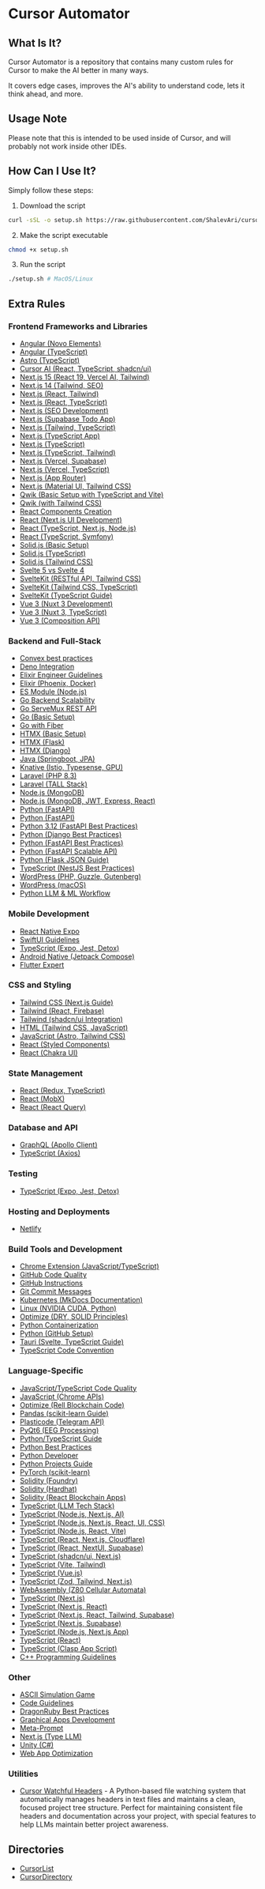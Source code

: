 # Cursor Automator

## What Is It?

Cursor Automator is a repository that contains many custom rules for Cursor to make the AI better in many ways.

It covers edge cases, improves the AI's ability to understand code, lets it think ahead, and more.

## Usage Note

Please note that this is intended to be used inside of Cursor, and will probably not work inside other IDEs.

## How Can I Use It?

Simply follow these steps:

1. Download the script

```bash
curl -sSL -o setup.sh https://raw.githubusercontent.com/ShalevAri/cursor-automator/main/setup.sh
```

2. Make the script executable

```bash
chmod +x setup.sh
```

3. Run the script

```bash
./setup.sh # MacOS/Linux
```

## Extra Rules

### Frontend Frameworks and Libraries

- [Angular (Novo Elements)](cursor-rules/rules/angular-novo-elements-cursorrules-prompt-file/.cursorrules)
- [Angular (TypeScript)](cursor-rules/rules/angular-typescript-cursorrules-prompt-file/.cursorrules)
- [Astro (TypeScript)](cursor-rules/rules/astro-typescript-cursorrules-prompt-file/.cursorrules)
- [Cursor AI (React, TypeScript, shadcn/ui)](cursor-rules/rules/cursor-ai-react-typescript-shadcn-ui-cursorrules-p/.cursorrules)
- [Next.js 15 (React 19, Vercel AI, Tailwind)](cursor-rules/rules/nextjs15-react19-vercelai-tailwind-cursorrules-prompt-file/.cursorrules)
- [Next.js 14 (Tailwind, SEO)](cursor-rules/rules/cursorrules-cursor-ai-nextjs-14-tailwind-seo-setup/.cursorrules)
- [Next.js (React, Tailwind)](cursor-rules/rules/nextjs-react-tailwind-cursorrules-prompt-file/.cursorrules)
- [Next.js (React, TypeScript)](cursor-rules/rules/nextjs-react-typescript-cursorrules-prompt-file/.cursorrules)
- [Next.js (SEO Development)](cursor-rules/rules/nextjs-seo-dev-cursorrules-prompt-file/.cursorrules)
- [Next.js (Supabase Todo App)](cursor-rules/rules/nextjs-supabase-todo-app-cursorrules-prompt-file/.cursorrules)
- [Next.js (Tailwind, TypeScript)](cursor-rules/rules/nextjs-tailwind-typescript-apps-cursorrules-prompt/.cursorrules)
- [Next.js (TypeScript App)](cursor-rules/rules/nextjs-typescript-app-cursorrules-prompt-file/.cursorrules)
- [Next.js (TypeScript)](cursor-rules/rules/nextjs-typescript-cursorrules-prompt-file/.cursorrules)
- [Next.js (TypeScript, Tailwind)](cursor-rules/rules/nextjs-typescript-tailwind-cursorrules-prompt-file/.cursorrules)
- [Next.js (Vercel, Supabase)](cursor-rules/rules/nextjs-vercel-supabase-cursorrules-prompt-file/.cursorrules)
- [Next.js (Vercel, TypeScript)](cursor-rules/rules/nextjs-vercel-typescript-cursorrules-prompt-file/.cursorrules)
- [Next.js (App Router)](cursor-rules/rules/nextjs-app-router-cursorrules-prompt-file/.cursorrules)
- [Next.js (Material UI, Tailwind CSS)](cursor-rules/rules/nextjs-material-ui-tailwind-css-cursorrules-prompt/.cursorrules)
- [Qwik (Basic Setup with TypeScript and Vite)](cursor-rules/rules/qwik-basic-cursorrules-prompt-file/.cursorrules)
- [Qwik (with Tailwind CSS)](cursor-rules/rules/qwik-tailwind-cursorrules-prompt-file/.cursorrules)
- [React Components Creation](cursor-rules/rules/react-components-creation-cursorrules-prompt-file/.cursorrules)
- [React (Next.js UI Development)](cursor-rules/rules/react-nextjs-ui-development-cursorrules-prompt-fil/.cursorrules)
- [React (TypeScript, Next.js, Node.js)](cursor-rules/rules/react-typescript-nextjs-nodejs-cursorrules-prompt-/.cursorrules)
- [React (TypeScript, Symfony)](cursor-rules/rules/react-typescript-symfony-cursorrules-prompt-file/.cursorrules)
- [Solid.js (Basic Setup)](cursor-rules/rules/solidjs-basic-cursorrules-prompt-file/.cursorrules)
- [Solid.js (TypeScript)](cursor-rules/rules/solidjs-typescript-cursorrules-prompt-file/.cursorrules)
- [Solid.js (Tailwind CSS)](cursor-rules/rules/solidjs-tailwind-cursorrules-prompt-file/.cursorrules)
- [Svelte 5 vs Svelte 4](cursor-rules/rules/svelte-5-vs-svelte-4-cursorrules-prompt-file/.cursorrules)
- [SvelteKit (RESTful API, Tailwind CSS)](cursor-rules/rules/sveltekit-restful-api-tailwind-css-cursorrules-pro/.cursorrules)
- [SvelteKit (Tailwind CSS, TypeScript)](cursor-rules/rules/sveltekit-tailwindcss-typescript-cursorrules-promp/.cursorrules)
- [SvelteKit (TypeScript Guide)](cursor-rules/rules/sveltekit-typescript-guide-cursorrules-prompt-file/.cursorrules)
- [Vue 3 (Nuxt 3 Development)](cursor-rules/rules/vue-3-nuxt-3-development-cursorrules-prompt-file/.cursorrules)
- [Vue 3 (Nuxt 3, TypeScript)](cursor-rules/rules/vue-3-nuxt-3-typescript-cursorrules-prompt-file/.cursorrules)
- [Vue 3 (Composition API)](cursor-rules/rules/vue3-composition-api-cursorrules-prompt-file/.cursorrules)

### Backend and Full-Stack

- [Convex best practices](cursor-rules/rules/convex-cursorrules-prompt-file/.cursorrules)
- [Deno Integration](cursor-rules/rules/deno-integration-techniques-cursorrules-prompt-fil/.cursorrules)
- [Elixir Engineer Guidelines](cursor-rules/rules/elixir-engineer-guidelines-cursorrules-prompt-file/.cursorrules)
- [Elixir (Phoenix, Docker)](cursor-rules/rules/elixir-phoenix-docker-setup-cursorrules-prompt-fil/.cursorrules)
- [ES Module (Node.js)](cursor-rules/rules/es-module-nodejs-guidelines-cursorrules-prompt-fil/.cursorrules)
- [Go Backend Scalability](cursor-rules/rules/go-backend-scalability-cursorrules-prompt-file/.cursorrules)
- [Go ServeMux REST API](cursor-rules/rules/go-servemux-rest-api-cursorrules-prompt-file/.cursorrules)
- [Go (Basic Setup)](cursor-rules/rules/htmx-go-basic-cursorrules-prompt-file/.cursorrules)
- [Go with Fiber](cursor-rules/rules/htmx-go-fiber-cursorrules-prompt-file/.cursorrules)
- [HTMX (Basic Setup)](cursor-rules/rules/htmx-basic-cursorrules-prompt-file/.cursorrules)
- [HTMX (Flask)](cursor-rules/rules/htmx-flask-cursorrules-prompt-file/.cursorrules)
- [HTMX (Django)](cursor-rules/rules/htmx-django-cursorrules-prompt-file/.cursorrules)
- [Java (Springboot, JPA)](cursor-rules/rules/java-springboot-jpa-cursorrules-prompt-file/.cursorrules)
- [Knative (Istio, Typesense, GPU)](cursor-rules/rules/knative-istio-typesense-gpu-cursorrules-prompt-fil/.cursorrules)
- [Laravel (PHP 8.3)](cursor-rules/rules/laravel-php-83-cursorrules-prompt-file/.cursorrules)
- [Laravel (TALL Stack)](cursor-rules/rules/laravel-tall-stack-best-practices-cursorrules-prom/.cursorrules)
- [Node.js (MongoDB)](cursor-rules/rules/nodejs-mongodb-cursorrules-prompt-file-tutorial/.cursorrules)
- [Node.js (MongoDB, JWT, Express, React)](cursor-rules/rules/nodejs-mongodb-jwt-express-react-cursorrules-promp/.cursorrules)
- [Python (FastAPI)](cursor-rules/rules/py-fast-api/.cursorrules)
- [Python (FastAPI)](cursor-rules/rules/cursorrules-file-cursor-ai-python-fastapi-api/.cursorrules)
- [Python 3.12 (FastAPI Best Practices)](cursor-rules/rules/python-312-fastapi-best-practices-cursorrules-prom/.cursorrules)
- [Python (Django Best Practices)](cursor-rules/rules/python-django-best-practices-cursorrules-prompt-fi/.cursorrules)
- [Python (FastAPI Best Practices)](cursor-rules/rules/python-fastapi-best-practices-cursorrules-prompt-f/.cursorrules)
- [Python (FastAPI Scalable API)](cursor-rules/rules/python-fastapi-scalable-api-cursorrules-prompt-fil/.cursorrules)
- [Python (Flask JSON Guide)](cursor-rules/rules/python-flask-json-guide-cursorrules-prompt-file/.cursorrules)
- [TypeScript (NestJS Best Practices)](cursor-rules/rules/typescript-nestjs-best-practices-cursorrules-promp/.cursorrules)
- [WordPress (PHP, Guzzle, Gutenberg)](cursor-rules/rules/wordpress-php-guzzle-gutenberg-cursorrules-prompt-/.cursorrules)
- [WordPress (macOS)](cursor-rules/rules/cursorrules-cursor-ai-wordpress-draft-macos-prompt/.cursorrules)
- [Python LLM & ML Workflow](cursor-rules/rules/python-llm-ml-workflow-cursorrules-prompt-file/.cursorrules)

### Mobile Development

- [React Native Expo](cursor-rules/rules/react-native-expo-cursorrules-prompt-file/.cursorrules)
- [SwiftUI Guidelines](cursor-rules/rules/swiftui-guidelines-cursorrules-prompt-file/.cursorrules)
- [TypeScript (Expo, Jest, Detox)](cursor-rules/rules/typescript-expo-jest-detox-cursorrules-prompt-file/.cursorrules)
- [Android Native (Jetpack Compose)](cursor-rules/rules/android-jetpack-compose-cursorrules-prompt-file/.cursorrules)
- [Flutter Expert](cursor-rules/rules/flutter-app-expert-cursorrules-prompt-file/.cursorrules)

### CSS and Styling

- [Tailwind CSS (Next.js Guide)](cursor-rules/rules/tailwind-css-nextjs-guide-cursorrules-prompt-file/.cursorrules)
- [Tailwind (React, Firebase)](cursor-rules/rules/tailwind-react-firebase-cursorrules-prompt-file/.cursorrules)
- [Tailwind (shadcn/ui Integration)](cursor-rules/rules/tailwind-shadcn-ui-integration-cursorrules-prompt-/.cursorrules)
- [HTML (Tailwind CSS, JavaScript)](cursor-rules/rules/html-tailwind-css-javascript-cursorrules-prompt-fi/.cursorrules)
- [JavaScript (Astro, Tailwind CSS)](cursor-rules/rules/javascript-astro-tailwind-css-cursorrules-prompt-f/.cursorrules)
- [React (Styled Components)](cursor-rules/rules/react-styled-components-cursorrules-prompt-file/.cursorrules)
- [React (Chakra UI)](cursor-rules/rules/react-chakra-ui-cursorrules-prompt-file/.cursorrules)

### State Management

- [React (Redux, TypeScript)](cursor-rules/rules/react-redux-typescript-cursorrules-prompt-file/.cursorrules)
- [React (MobX)](cursor-rules/rules/react-mobx-cursorrules-prompt-file/.cursorrules)
- [React (React Query)](cursor-rules/rules/react-query-cursorrules-prompt-file/.cursorrules)

### Database and API

- [GraphQL (Apollo Client)](cursor-rules/rules/react-graphql-apollo-client-cursorrules-prompt-file/.cursorrules)
- [TypeScript (Axios)](cursor-rules/rules/typescript-axios-cursorrules-prompt-file/.cursorrules)

### Testing

- [TypeScript (Expo, Jest, Detox)](cursor-rules/rules/typescript-expo-jest-detox-cursorrules-prompt-file/.cursorrules)

### Hosting and Deployments

- [Netlify](cursor-rules/rules/netlify-official-cursorrules-prompt-file/.cursorrules)

### Build Tools and Development

- [Chrome Extension (JavaScript/TypeScript)](cursor-rules/rules/chrome-extension-dev-js-typescript-cursorrules-pro/.cursorrules)
- [GitHub Code Quality](cursor-rules/rules/github-code-quality-cursorrules-prompt-file/.cursorrules)
- [GitHub Instructions](cursor-rules/rules/github-cursorrules-prompt-file-instructions/.cursorrules)
- [Git Commit Messages](cursor-rules/rules/git-conventional-commit-messages/.cursorrules)
- [Kubernetes (MkDocs Documentation)](cursor-rules/rules/kubernetes-mkdocs-documentation-cursorrules-prompt/.cursorrules)
- [Linux (NVIDIA CUDA, Python)](cursor-rules/rules/linux-nvidia-cuda-python-cursorrules-prompt-file/.cursorrules)
- [Optimize (DRY, SOLID Principles)](cursor-rules/rules/optimize-dry-solid-principles-cursorrules-prompt-f/.cursorrules)
- [Python Containerization](cursor-rules/rules/python-containerization-cursorrules-prompt-file/.cursorrules)
- [Python (GitHub Setup)](cursor-rules/rules/python-github-setup-cursorrules-prompt-file/.cursorrules)
- [Tauri (Svelte, TypeScript Guide)](cursor-rules/rules/tauri-svelte-typescript-guide-cursorrules-prompt-f/.cursorrules)
- [TypeScript Code Convention](cursor-rules/rules/typescript-code-convention-cursorrules-prompt-file/.cursorrules)

### Language-Specific

- [JavaScript/TypeScript Code Quality](cursor-rules/rules/javascript-typescript-code-quality-cursorrules-pro/.cursorrules)
- [JavaScript (Chrome APIs)](cursor-rules/rules/javascript-chrome-apis-cursorrules-prompt-file/.cursorrules)
- [Optimize (Rell Blockchain Code)](cursor-rules/rules/optimize-rell-blockchain-code-cursorrules-prompt-f/.cursorrules)
- [Pandas (scikit-learn Guide)](cursor-rules/rules/pandas-scikit-learn-guide-cursorrules-prompt-file/.cursorrules)
- [Plasticode (Telegram API)](cursor-rules/rules/plasticode-telegram-api-cursorrules-prompt-file/.cursorrules)
- [PyQt6 (EEG Processing)](cursor-rules/rules/pyqt6-eeg-processing-cursorrules-prompt-file/.cursorrules)
- [Python/TypeScript Guide](cursor-rules/rules/python--typescript-guide-cursorrules-prompt-file/.cursorrules)
- [Python Best Practices](cursor-rules/rules/python-cursorrules-prompt-file-best-practices/.cursorrules)
- [Python Developer](cursor-rules/rules/python-developer-cursorrules-prompt-file/.cursorrules)
- [Python Projects Guide](cursor-rules/rules/python-projects-guide-cursorrules-prompt-file/.cursorrules)
- [PyTorch (scikit-learn)](cursor-rules/rules/pytorch-scikit-learn-cursorrules-prompt-file/.cursorrules)
- [Solidity (Foundry)](cursor-rules/rules/solidity-foundry-cursorrules-prompt-file/.cursorrules)
- [Solidity (Hardhat)](cursor-rules/rules/solidity-hardhat-cursorrules-prompt-file/.cursorrules)
- [Solidity (React Blockchain Apps)](cursor-rules/rules/solidity-react-blockchain-apps-cursorrules-prompt-/.cursorrules)
- [TypeScript (LLM Tech Stack)](cursor-rules/rules/typescript-llm-tech-stack-cursorrules-prompt-file/.cursorrules)
- [TypeScript (Node.js, Next.js, AI)](cursor-rules/rules/typescript-nodejs-nextjs-ai-cursorrules-prompt-fil/.cursorrules)
- [TypeScript (Node.js, Next.js, React, UI, CSS)](cursor-rules/rules/typescript-nodejs-nextjs-react-ui-css-cursorrules-/.cursorrules)
- [TypeScript (Node.js, React, Vite)](cursor-rules/rules/typescript-nodejs-react-vite-cursorrules-prompt-fi/.cursorrules)
- [TypeScript (React, Next.js, Cloudflare)](cursor-rules/rules/typescript-react-nextjs-cloudflare-cursorrules-pro/.cursorrules)
- [TypeScript (React, NextUI, Supabase)](cursor-rules/rules/typescript-react-nextui-supabase-cursorrules-promp/.cursorrules)
- [TypeScript (shadcn/ui, Next.js)](cursor-rules/rules/typescript-shadcn-ui-nextjs-cursorrules-prompt-fil/.cursorrules)
- [TypeScript (Vite, Tailwind)](cursor-rules/rules/typescript-vite-tailwind-cursorrules-prompt-file/.cursorrules)
- [TypeScript (Vue.js)](cursor-rules/rules/typescript-vuejs-cursorrules-prompt-file/.cursorrules)
- [TypeScript (Zod, Tailwind, Next.js)](cursor-rules/rules/typescript-zod-tailwind-nextjs-cursorrules-prompt-/.cursorrules)
- [WebAssembly (Z80 Cellular Automata)](cursor-rules/rules/webassembly-z80-cellular-automata-cursorrules-prom/.cursorrules)
- [TypeScript (Next.js)](cursor-rules/rules/typescript-nextjs-cursorrules-prompt-file/.cursorrules)
- [TypeScript (Next.js, React)](cursor-rules/rules/typescript-nextjs-react-cursorrules-prompt-file/.cursorrules)
- [TypeScript (Next.js, React, Tailwind, Supabase)](cursor-rules/rules/typescript-nextjs-react-tailwind-supabase-cursorru/.cursorrules)
- [TypeScript (Next.js, Supabase)](cursor-rules/rules/typescript-nextjs-supabase-cursorrules-prompt-file/.cursorrules)
- [TypeScript (Node.js, Next.js App)](cursor-rules/rules/typescript-nodejs-nextjs-app-cursorrules-prompt-fi/.cursorrules)
- [TypeScript (React)](cursor-rules/rules/typescript-react-cursorrules-prompt-file/.cursorrules)
- [TypeScript (Clasp App Script)](cursor-rules/rules/typescript-clasp-cursorrules-prompt-file/.cursorrules)
- [C++ Programming Guidelines](cursor-rules/rules/cpp-programming-guidelines-cursorrules-prompt-file/.cursorrules)

### Other

- [ASCII Simulation Game](cursor-rules/rules/ascii-simulation-game-cursorrules-prompt-file/.cursorrules)
- [Code Guidelines](cursor-rules/rules/code-guidelines-cursorrules-prompt-file/.cursorrules)
- [DragonRuby Best Practices](cursor-rules/rules/dragonruby-best-practices-cursorrules-prompt-file/.cursorrules)
- [Graphical Apps Development](cursor-rules/rules/graphical-apps-development-cursorrules-prompt-file/.cursorrules)
- [Meta-Prompt](cursor-rules/rules/meta-prompt-cursorrules-prompt-file/.cursorrules)
- [Next.js (Type LLM)](cursor-rules/rules/next-type-llm/.cursorrules)
- [Unity (C#)](cursor-rules/rules/unity-cursor-ai-c-cursorrules-prompt-file/.cursorrules)
- [Web App Optimization](cursor-rules/rules/web-app-optimization-cursorrules-prompt-file/.cursorrules)

### Utilities

- [Cursor Watchful Headers](https://github.com/johnbenac/cursor-watchful-headers) - A Python-based file watching system that automatically manages headers in text files and maintains a clean, focused project tree structure. Perfect for maintaining consistent file headers and documentation across your project, with special features to help LLMs maintain better project awareness.

## Directories

- [CursorList](https://cursorlist.com)
- [CursorDirectory](https://cursor.directory/)
